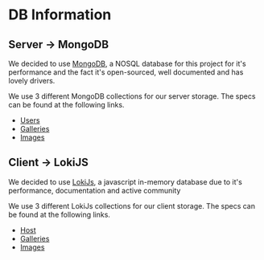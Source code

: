 # DB Information

## Server -> MongoDB
We decided to use [MongoDB](https://docs.mongodb.com/manual/introduction/),
a NOSQL database for this project for it's performance and the fact it's
open-sourced, well documented and has lovely drivers.

We use 3 different MongoDB collections for our server storage. The specs can
be found at the following links.
- [Users](/doc/db/users.md)
- [Galleries](/doc/db/galleries.md)
- [Images](/doc/db/Images)

## Client -> LokiJS
We decided to use [LokiJs](http://lokijs.org/#/), a javascript in-memory
database due to it's performance, documentation and active community

We use 3 different LokiJs collections for our client storage. The specs can be
found at the following links.
- [Host](/doc/db/host.md)
- [Galleries](/doc/db/galleries.md)
- [Images](/doc/db/Images)
